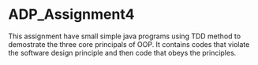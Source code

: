 # ADP_Assignment4
 This assignment have small simple java programs using TDD method to demostrate the three core principals of OOP.
It contains codes that violate the software design principle and then code that obeys the principles.
